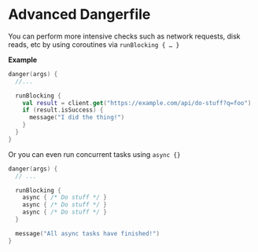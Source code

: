 # Advanced Dangerfile

You can perform more intensive checks such as network requests, disk reads, etc by using coroutines via `runBlocking { … }`

**Example**

```kotlin
danger(args) {
  //...

  runBlocking {
    val result = client.get("https://example.com/api/do-stuff?q=foo")
    if (result.isSuccess) {
      message("I did the thing!")
    }
  }
}
```

Or you can even run concurrent tasks using `async {}`

```kotlin
danger(args) {
  // ...

  runBlocking {
    async { /* Do stuff */ }
    async { /* Do stuff */ }
    async { /* Do stuff */ }
  }

  message("All async tasks have finished!")
}
```
